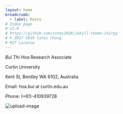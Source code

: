 ```yaml
---
layout: home
breadcrumb:
  - label: Posts
# Index page
# v2.0
# https://github.com/cotes2020/jekyll-theme-chirpy
# © 2017-2019 Cotes Chung
# MIT License
---
```




*Bui Thi Hoa*
Research Associate

Curtin University

Kent St, Bentley WA 6102, Australia

Email: hoa.bui at curtin.edu.au

Phone: (+61)-410939728

![upload-image](http://user.math.uzh.ch/ros-oton/foto-FPdGi.jpg)
